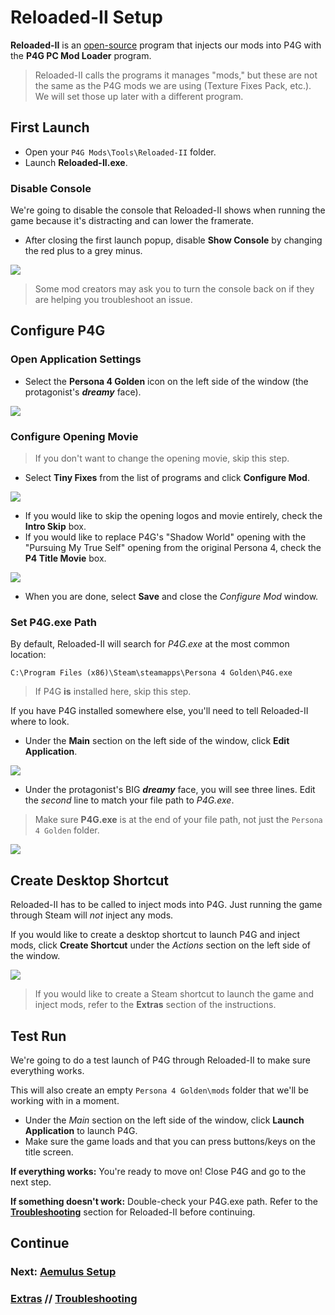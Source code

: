 ﻿# Reloaded-II Setup
**Reloaded-II** is an [open-source](https://github.com/Reloaded-Project/Reloaded-II/) program that injects our mods into P4G with the **P4G PC Mod Loader** program.

> Reloaded-II calls the programs it manages "mods," but these are not the same as the P4G mods we are using (Texture Fixes Pack, etc.). We will set those up later with a different program.

## First Launch

- Open your `P4G Mods\Tools\Reloaded-II` folder.
- Launch **Reloaded-II.exe**.

### Disable Console
We're going to disable the console that Reloaded-II shows when running the game because it's distracting and can lower the framerate.

- After closing the first launch popup, disable **Show Console** by changing the red plus to a grey minus.

![](img/04/disable_console.png)

> Some mod creators may ask you to turn the console back on if they are helping you troubleshoot an issue.

## Configure P4G
### Open Application Settings
- Select the **Persona 4 Golden** icon on the left side of the window (the protagonist's ***dreamy*** face).

![](img/04/dreamy_face.png)

### Configure Opening Movie
> If you don't want to change the opening movie, skip this step.

- Select **Tiny Fixes** from the list of programs and click **Configure Mod**.

![](img/04/tiny_fixes.png)

  - If you would like to skip the opening logos and movie entirely, check the **Intro Skip** box.
  - If you would like to replace P4G's "Shadow World" opening with the "Pursuing My True Self" opening from the original Persona 4, check the **P4 Title Movie** box.

![](img/04/configure_opening_movie.png)

- When you are done, select **Save** and close the *Configure Mod* window.

### Set P4G.exe Path
By default, Reloaded-II will search for *P4G.exe* at the most common location:

`C:\Program Files (x86)\Steam\steamapps\Persona 4 Golden\P4G.exe`

> If P4G **is** installed here, skip this step.

If you have P4G installed somewhere else, you'll need to tell Reloaded-II where to look.

- Under the **Main** section on the left side of the window, click **Edit Application**.

![](img/04/edit_application.png)

- Under the protagonist's BIG ***dreamy*** face, you will see three lines. Edit the *second* line to match your file path to *P4G.exe*. 

> Make sure **P4G.exe** is at the end of your file path, not just the `Persona 4 Golden` folder.

![](img/04/executable_location.png)

## Create Desktop Shortcut
Reloaded-II has to be called to inject mods into P4G. Just running the game through Steam will *not* inject any mods.

If you would like to create a desktop shortcut to launch P4G and inject mods, click **Create Shortcut** under the *Actions* section on the left side of the window.

![](img/04/create_shortcut.png)

> If you would like to create a Steam shortcut to launch the game and inject mods, refer to the **Extras** section of the instructions.

## Test Run
We're going to do a test launch of P4G through Reloaded-II to make sure everything works.

This will also create an empty  `Persona 4 Golden\mods` folder that we'll be working with in a moment.

- Under the *Main* section on the left side of the window, click **Launch Application** to launch P4G.
- Make sure the game loads and that you can press buttons/keys on the title screen.

**If everything works:**
You're ready to move on! Close P4G and go to the next step.

**If something doesn't work:** Double-check your P4G.exe path. Refer to the [**Troubleshooting**](troubleshooting.md) section for Reloaded-II before continuing.

## Continue
### Next: [Aemulus Setup](05_aemulus_setup.md)
### [Extras](extras.md) // [**Troubleshooting**](troubleshooting.md)

